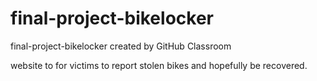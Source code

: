 # final-project-bikelocker
final-project-bikelocker created by GitHub Classroom


website to for victims to report stolen bikes and hopefully be recovered.
